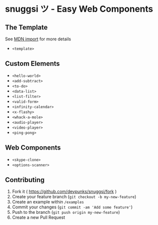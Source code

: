 # snuggsi ツ - Easy Web Components

## The Template

See [MDN import](https://developer.mozilla.org/en-US/docs/Web/HTML/Element/template)
for more details

  - `<template>`

## Custom Elements

  - `<hello-world>`
  - `<add-subtract>`
  - `<to-do>`
  - `<data-list>`
  - `<list-filter>`
  - `<valid-form>`
  - `<infinity-calendar>`
  - `<x-flashy>`
  - `<whack-a-mole>`
  - `<audio-player>`
  - `<video-player>`
  - `<ping-pong>`

## Web Components

  - `<skype-clone>`
  - `<options-scanner>`

## Contributing

  1. Fork it ( https://github.com/devpunks/snuggsi/fork )
  2. Create your feature branch (`git checkout -b my-new-feature`)
  3. Create an example within `/examples`
  4. Commit your changes (`git commit -am 'Add some feature'`)
  5. Push to the branch (`git push origin my-new-feature`)
  6. Create a new Pull Request
